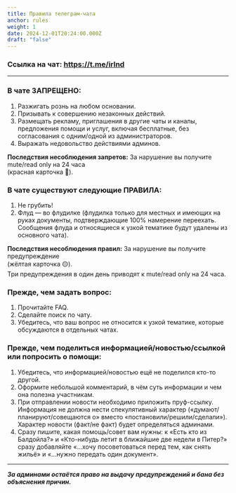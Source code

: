 ```yaml
---
title: Правила телеграм-чата
anchor: rules
weight: 1
date: 2024-12-01T20:24:00.000Z
draft: "false"
---
```

### Ссылка на чат: <https://t.me/irlnd>
- - -
### В чате **ЗАПРЕЩЕНО**:

1. Разжигать рознь на любом основании.
2. Призывать к совершению незаконных действий.
3. Размещать рекламу, приглашения в другие чаты и каналы, предложения помощи и услуг, включая бесплатные, без согласования с одним/одной из администраторов.
4. Выражать недовольство действиями админов.

**Последствия несоблюдения запретов:**
За нарушение вы получите mute/read only на 24 часа\
(красная карточка 🔴).

### В чате существуют следующие **ПРАВИЛА**:

1. Не грубить!
2. Флуд — во флудилке (флудилка только для местных и имеющих на руках документы, подтверждающие 100% намерение переехать. Сообщения флуда и относящиеся к узкой тематике будут удалены из основного чата).

**Последствия несоблюдения правил:**
За нарушение вы получите предупреждение\
(жёлтая карточка 🟡).\
Три предупреждения в один день приводят к mute/read only на 24 часа.

### **Прежде, чем задать вопрос**:

1. Прочитайте FAQ.
2. Сделайте поиск по чату.
3. Убедитесь, что ваш вопрос не относится к узкой тематике, которые обсуждаются в отдельных чатах.

### **Прежде, чем поделиться информацией/новостью/ссылкой или попросить о помощи**:

1. Убедитесь, что информацией/новостью ещё не поделился кто-то другой.
2. Оформите небольшой комментарий, в чём суть информации и чем она полезна участникам.
3. При отправлении новости необходимо приложить пруф-ссылку. Информация не должна нести спекулятивный характер («думают/планируют/совещаются о» вместо «постановили/решили/сделали»). Характер новости (факт/не факт) будет определяться админами.
4. Сразу пишите, какая помощь/совет вам нужны: к «Есть кто из Балдойла?» и «Кто-нибудь летит в ближайшие две недели в Питер?» сразу добавляйте «...хочу посоветоваться перед тем, как снять жильё» и «...нужно передать один документ».

- - -
***За админами остаётся право на выдачу предупреждений и бана без объяснения причин.***
